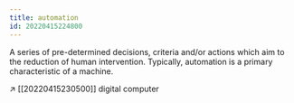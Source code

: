 ```yaml
---
title: automation
id: 20220415224800
---
```


A series of pre-determined decisions, criteria and/or actions which aim to the reduction of human intervention. Typically, automation is a primary characteristic of a machine.

↗ [[20220415230500]] digital computer
